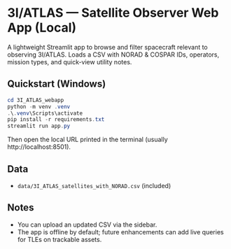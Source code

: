 # 3I/ATLAS — Satellite Observer Web App (Local)

A lightweight Streamlit app to browse and filter spacecraft relevant to observing 3I/ATLAS.
Loads a CSV with NORAD & COSPAR IDs, operators, mission types, and quick-view utility notes.

## Quickstart (Windows)
```powershell
cd 3I_ATLAS_webapp
python -m venv .venv
.\.venv\Scripts\activate
pip install -r requirements.txt
streamlit run app.py
```

Then open the local URL printed in the terminal (usually http://localhost:8501).

## Data
- `data/3I_ATLAS_satellites_with_NORAD.csv` (included)

## Notes
- You can upload an updated CSV via the sidebar.
- The app is offline by default; future enhancements can add live queries for TLEs on trackable assets.
